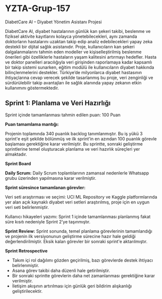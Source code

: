 # YZTA-Grup-157
DiabetCare AI – Diyabet Yönetim Asistanı Projesi

DiabetCare AI, diyabet hastalarının günlük kan şekeri takibi, beslenme ve fiziksel aktivite kayıtlarını kolayca yönetebilecekleri, aynı zamanda doktorların hastalarını uzaktan takip edip analiz edebilecekleri yapay zeka destekli bir dijital sağlık asistanıdır. Proje, kullanıcıların kan şekeri dalgalanmalarını tahmin eden modeller ve kişiselleştirilmiş beslenme önerileri gibi özelliklerle hastaların yaşam kalitesini artırmayı hedefler. Hasta ve doktor panelleri aracılığıyla veri girişinden raporlamaya kadar kapsamlı bir takip sistemi sunarken, eğitim modülü ile kullanıcıların diyabet hakkında bilinçlenmelerini destekler. Türkiye’de milyonlarca diyabet hastasının ihtiyaçlarına cevap verecek şekilde tasarlanmış bu proje, veri zenginliği ve sürdürülebilir takip avantajları ile sağlık alanında yapay zekanın etkin kullanımını göstermektedir.

## Sprint 1: Planlama ve Veri Hazırlığı

Sprint içinde tamamlanması tahmin edilen puan: 100 Puan

**Puan tamamlama mantığı:**

Projenin toplamında 340 puanlık backlog tanımlanmıştır. Bu iş yükü 3 sprint'e eşit şekilde bölünmüş ve ilk sprint’in en azından 100 puanlık görevle başlaması gerektiğine karar verilmiştir. Bu sprintte, sonraki geliştirme sprintlerine temel oluşturacak planlama ve veri hazırlık süreçleri yer almaktadır.

**Sprint Board**



**Daily Scrum:**
Daily Scrum toplantılarının zamansal nedenlerle Whatsapp grubu üzerinden yapılmasına karar verilmiştir. 

**Sprint süresince tamamlanan görevler:**

Veri seti araştırması ve seçimi:
UCI ML Repository ve Kaggle platformlarında yer alan açık kaynaklı diyabet veri setleri araştırılmış, proje için en uygun veri seti belirlenmiştir.


Kullanıcı hikayeleri yazımı:
Sprint 1 içinde tamamlanması planlanmış fakat süre kısıtı nedeniyle Sprint 2’ye taşınmıştır.


**Sprint Review:**
Sprint sonunda, temel planlama görevlerinin tamamlandığı ve projenin ilk versiyonunun geliştirme sürecine hazır hale geldiği değerlendirilmiştir. Eksik kalan görevler bir sonraki sprint'e aktarılmıştır.



**Sprint Retrospective**

- Takım içi rol dağılımı gözden geçirilmiş, bazı görevlerde destek ihtiyacı belirlenmiştir.
- Asana görev takibi daha düzenli hale getirilmiştir.
- Bir sonraki sprintte görevlerin daha net zamanlanması gerektiğine karar verilmiştir.
- İletişim akışının artırılması için günlük geri bildirim alışkanlığı geliştirilecektir.
